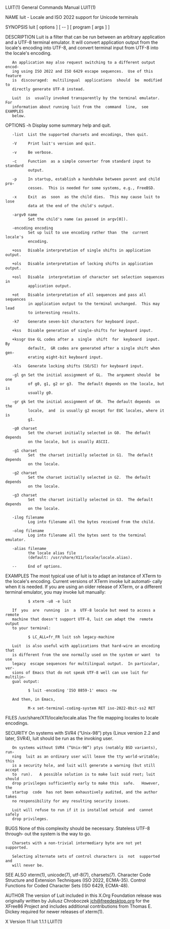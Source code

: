 LUIT(1)                    General Commands Manual                    LUIT(1)

NAME
       luit - Locale and ISO 2022 support for Unicode terminals

SYNOPSIS
       luit [ options ] [ -- ] [ program [ args ] ]

DESCRIPTION
       Luit  is a filter that can be run between an arbitrary application and
       a UTF-8 terminal emulator.  It will convert  application  output  from
       the  locale's  encoding  into  UTF-8,  and convert terminal input from
       UTF-8 into the locale's encoding.

       An application may also request switching to a different output encod‐
       ing using ISO 2022 and ISO 6429 escape sequences.  Use of this feature
       is  discouraged:  multilingual  applications  should  be  modified  to
       directly generate UTF-8 instead.

       Luit  is  usually invoked transparently by the terminal emulator.  For
       information about running luit from the  command  line,  see  EXAMPLES
       below.

OPTIONS
       -h     Display some summary help and quit.

       -list  List the supported charsets and encodings, then quit.

       -V     Print luit's version and quit.

       -v     Be verbose.

       -c     Function  as a simple converter from standard input to standard
              output.

       -p     In startup, establish a handshake between parent and child pro‐
              cesses.  This is needed for some systems, e.g., FreeBSD.

       -x     Exit  as  soon  as the child dies.  This may cause luit to lose
              data at the end of the child's output.

       -argv0 name
              Set the child's name (as passed in argv[0]).

       -encoding encoding
              Set up luit to use encoding rather than  the  current  locale's
              encoding.

       +oss   Disable interpretation of single shifts in application output.

       +ols   Disable interpretation of locking shifts in application output.

       +osl   Disable  interpretation of character set selection sequences in
              application output.

       +ot    Disable interpretation of all sequences and pass all  sequences
              in application output to the terminal unchanged.  This may lead
              to interesting results.

       -k7    Generate seven-bit characters for keyboard input.

       +kss   Disable generation of single-shifts for keyboard input.

       +kssgr Use GL codes after a  single  shift  for  keyboard  input.   By
              default,  GR codes are generated after a single shift when gen‐
              erating eight-bit keyboard input.

       -kls   Generate locking shifts (SO/SI) for keyboard input.

       -gl gn Set the initial assignment of GL.  The argument should  be  one
              of g0, g1, g2 or g3.  The default depends on the locale, but is
              usually g0.

       -gr gk Set the initial assignment of GR.  The default depends  on  the
              locale,  and  is usually g2 except for EUC locales, where it is
              g1.

       -g0 charset
              Set the charset initially selected in G0.  The default  depends
              on the locale, but is usually ASCII.

       -g1 charset
              Set  the charset initially selected in G1.  The default depends
              on the locale.

       -g2 charset
              Set the charset initially selected in G2.  The default  depends
              on the locale.

       -g3 charset
              Set  the charset initially selected in G3.  The default depends
              on the locale.

       -ilog filename
              Log into filename all the bytes received from the child.

       -olog filename
              Log into filename all the bytes sent to the terminal emulator.

       -alias filename
              the locale alias file
              (default: /usr/share/X11/locale/locale.alias).

       --     End of options.

EXAMPLES
       The most typical use of luit is to adapt an instance of XTerm  to  the
       locale's  encoding.   Current  versions of XTerm invoke luit automati‐
       cally when it is needed.  If you are using an older release of  XTerm,
       or a different terminal emulator, you may invoke luit manually:

              $ xterm -u8 -e luit

       If  you  are  running  in  a  UTF-8 locale but need to access a remote
       machine that doesn't support UTF-8, luit can adapt the  remote  output
       to your terminal:

              $ LC_ALL=fr_FR luit ssh legacy-machine

       Luit  is also useful with applications that hard-wire an encoding that
       is different from the one normally used on the system or want  to  use
       legacy  escape sequences for multilingual output.  In particular, ver‐
       sions of Emacs that do not speak UTF-8 well can use luit for multilin‐
       gual output:

              $ luit -encoding 'ISO 8859-1' emacs -nw

       And then, in Emacs,

              M-x set-terminal-coding-system RET iso-2022-8bit-ss2 RET

FILES
       /usr/share/X11/locale/locale.alias
              The file mapping locales to locale encodings.

SECURITY
       On  systems  with  SVR4 (“Unix-98”) ptys (Linux version 2.2 and later,
       SVR4), luit should be run as the invoking user.

       On systems without SVR4 (“Unix-98”) ptys (notably BSD variants),  run‐
       ning  luit as an ordinary user will leave the tty world-writable; this
       is a security hole, and luit will generate a warning (but still accept
       to  run).   A possible solution is to make luit suid root; luit should
       drop privileges sufficiently early to make this  safe.   However,  the
       startup  code  has not been exhaustively audited, and the author takes
       no responsibility for any resulting security issues.

       Luit will refuse to run if it is installed setuid  and  cannot  safely
       drop privileges.

BUGS
       None of this complexity should be necessary.  Stateless UTF-8 through‐
       out the system is the way to go.

       Charsets with a non-trivial intermediary byte are not yet supported.

       Selecting alternate sets of control characters is  not  supported  and
       will never be.

SEE ALSO
       xterm(1), unicode(7), utf-8(7), charsets(7).
       Character Code Structure and Extension Techniques (ISO 2022, ECMA-35).
       Control Functions for Coded Character Sets (ISO 6429, ECMA-48).

AUTHOR
       The  version  of  Luit  included  in this X.Org Foundation release was
       originally written by Juliusz Chroboczek <jch@freedesktop.org> for the
       XFree86  Project  and includes additional contributions from Thomas E.
       Dickey required for newer releases of xterm(1).

X Version 11                      luit 1.1.1                          LUIT(1)
